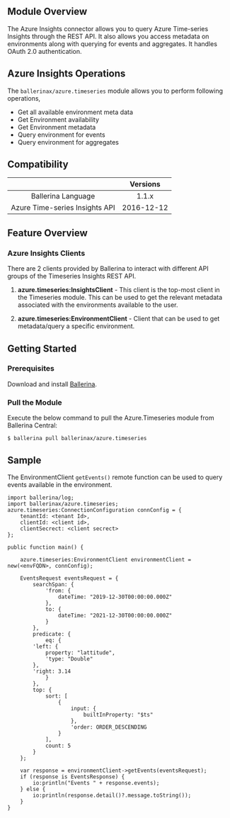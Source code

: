 ## Module Overview

The Azure Insights connector allows you to query Azure Time-series Insights through the  REST API. It also allows you access metadata on environments along with querying for events and aggregates. It handles OAuth 2.0 authentication.

## Azure Insights Operations

The `ballerinax/azure.timeseries` module allows you to perform following operations,

- Get all available environment meta data
- Get Environment availability
- Get Environment metadata
- Query environment for events
- Query environment for aggregates

## Compatibility

|                             |       Versions              |
|:---------------------------:|:---------------------------:|
| Ballerina Language          | 1.1.x                       |
| Azure Time-series Insights API          | 2016-12-12                  |

## Feature Overview

### Azure Insights Clients

There are 2 clients provided by Ballerina to interact with different API groups of the Timeseries Insights REST API. 

1. **azure.timeseries:InsightsClient** - This client is the top-most client in the Timeseries module. 
This can be used to get the relevant metadata associated with the environments available to the user.

2. **azure.timeseries:EnvironmentClient** - Client that can be used to get metadata/query a specific environment.

## Getting Started

### Prerequisites
Download and install [Ballerina](https://ballerinalang.org/downloads/).

### Pull the Module
Execute the below command to pull the Azure.Timeseries module from Ballerina Central:
```ballerina
$ ballerina pull ballerinax/azure.timeseries
```

## Sample

The EnvironmentClient `getEvents()` remote function can be used to query events available in the environment.

```ballerina
import ballerina/log;
import ballerinax/azure.timeseries;
azure.timeseries:ConnectionConfiguration connConfig = {
    tenantId: <tenant Id>,
    clientId: <client id>,
    clientSecrect: <client secrect>
};

public function main() {
    
    azure.timeseries:EnvironmentClient environmentClient = new(<envFQDN>, connConfig);
    
    EventsRequest eventsRequest = {
        searchSpan: {
            'from: {
                dateTime: "2019-12-30T00:00:00.000Z"
            },
            to: {
                dateTime: "2021-12-30T00:00:00.000Z"
            }
        },
        predicate: {
            eq: {
        'left: {
            property: "lattitude",
            'type: "Double"
        },
        'right: 3.14
            }
        },
        top: {
            sort: [
                {
                    input: {
                        builtInProperty: "$ts"
                    },
                    'order: ORDER_DESCENDING
                }
            ],
            count: 5
        }
    };

    var response = environmentClient->getEvents(eventsRequest);
    if (response is EventsResponse) {
        io:println("Events " + response.events);
    } else {
        io:println(response.detail()?.message.toString());
    }
}
```
